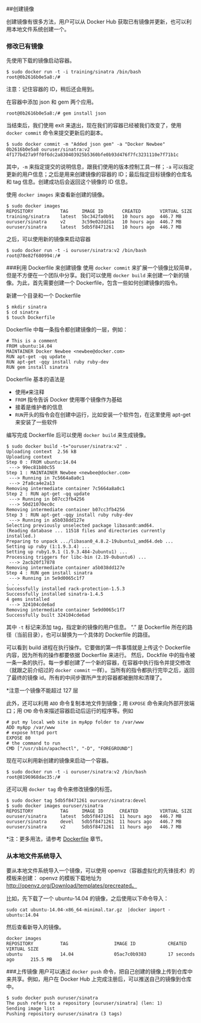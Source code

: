 ##创建镜像

创建镜像有很多方法，用户可以从 Docker Hub 获取已有镜像并更新，也可以利用本地文件系统创建一个。

### 修改已有镜像
先使用下载的镜像启动容器。
```
$ sudo docker run -t -i training/sinatra /bin/bash
root@0b2616b0e5a8:/#
```
注意：记住容器的 ID，稍后还会用到。

在容器中添加 json 和 gem 两个应用。
```
root@0b2616b0e5a8:/# gem install json
```
当结束后，我们使用 exit 来退出，现在我们的容器已经被我们改变了，使用 `docker commit` 命令来提交更新后的副本。
```
$ sudo docker commit -m "Added json gem" -a "Docker Newbee" 0b2616b0e5a8 ouruser/sinatra:v2
4f177bd27a9ff0f6dc2a830403925b5360bfe0b93d476f7fc3231110e7f71b1c
```
其中，`-m` 来指定提交的说明信息，跟我们使用的版本控制工具一样；`-a` 可以指定更新的用户信息；之后是用来创建镜像的容器的 ID；最后指定目标镜像的仓库名和 tag 信息。创建成功后会返回这个镜像的 ID 信息。


使用 `docker images` 来查看新创建的镜像。
```
$ sudo docker images
REPOSITORY          TAG     IMAGE ID       CREATED       VIRTUAL SIZE
training/sinatra    latest  5bc342fa0b91   10 hours ago  446.7 MB
ouruser/sinatra     v2      3c59e02ddd1a   10 hours ago  446.7 MB
ouruser/sinatra     latest  5db5f8471261   10 hours ago  446.7 MB
```
之后，可以使用新的镜像来启动容器
```
$ sudo docker run -t -i ouruser/sinatra:v2 /bin/bash
root@78e82f680994:/#
```

###利用 Dockerfile 来创建镜像
使用 `docker commit` 来扩展一个镜像比较简单，但是不方便在一个团队中分享。我们可以使用 `docker build` 来创建一个新的镜像。为此，首先需要创建一个 Dockerfile，包含一些如何创建镜像的指令。

新建一个目录和一个 Dockerfile
```
$ mkdir sinatra
$ cd sinatra
$ touch Dockerfile
```
Dockerfile 中每一条指令都创建镜像的一层，例如：
```
# This is a comment
FROM ubuntu:14.04
MAINTAINER Docker Newbee <newbee@docker.com>
RUN apt-get -qq update
RUN apt-get -qqy install ruby ruby-dev
RUN gem install sinatra
```
Dockerfile 基本的语法是
* 使用`#`来注释
* `FROM` 指令告诉 Docker 使用哪个镜像作为基础
* 接着是维护者的信息
* `RUN`开头的指令会在创建中运行，比如安装一个软件包，在这里使用 apt-get 来安装了一些软件

编写完成 Dockerfile 后可以使用 `docker build` 来生成镜像。

```
$ sudo docker build -t="ouruser/sinatra:v2" .
Uploading context  2.56 kB
Uploading context
Step 0 : FROM ubuntu:14.04
 ---> 99ec81b80c55
Step 1 : MAINTAINER Newbee <newbee@docker.com>
 ---> Running in 7c5664a8a0c1
 ---> 2fa8ca4e2a13
Removing intermediate container 7c5664a8a0c1
Step 2 : RUN apt-get -qq update
 ---> Running in b07cc3fb4256
 ---> 50d21070ec0c
Removing intermediate container b07cc3fb4256
Step 3 : RUN apt-get -qqy install ruby ruby-dev
 ---> Running in a5b038dd127e
Selecting previously unselected package libasan0:amd64.
(Reading database ... 11518 files and directories currently installed.)
Preparing to unpack .../libasan0_4.8.2-19ubuntu1_amd64.deb ...
Setting up ruby (1:1.9.3.4) ...
Setting up ruby1.9.1 (1.9.3.484-2ubuntu1) ...
Processing triggers for libc-bin (2.19-0ubuntu6) ...
 ---> 2acb20f17878
Removing intermediate container a5b038dd127e
Step 4 : RUN gem install sinatra
 ---> Running in 5e9d0065c1f7
. . .
Successfully installed rack-protection-1.5.3
Successfully installed sinatra-1.4.5
4 gems installed
 ---> 324104cde6ad
Removing intermediate container 5e9d0065c1f7
Successfully built 324104cde6ad
```
其中 `-t` 标记来添加 tag，指定新的镜像的用户信息。
“.” 是 Dockerfile 所在的路径（当前目录），也可以替换为一个具体的 Dockerfile 的路径。

可以看到 build 进程在执行操作。它要做的第一件事情就是上传这个 Dockerfile 内容，因为所有的操作都要依据 Dockerfile 来进行。
然后，Dockfile 中的指令被一条一条的执行。每一步都创建了一个新的容器，在容器中执行指令并提交修改（就跟之前介绍过的 `docker commit` 一样）。当所有的指令都执行完毕之后，返回了最终的镜像 id。所有的中间步骤所产生的容器都被删除和清理了。

*注意一个镜像不能超过 127 层

此外，还可以利用 `ADD` 命令复制本地文件到镜像；用 `EXPOSE` 命令来向外部开放端口；用 `CMD` 命令来描述容器启动后运行的程序等。例如
```
# put my local web site in myApp folder to /var/www
ADD myApp /var/www
# expose httpd port
EXPOSE 80
# the command to run
CMD ["/usr/sbin/apachectl", "-D", "FOREGROUND"]
```

现在可以利用新创建的镜像来启动一个容器。
```
$ sudo docker run -t -i ouruser/sinatra:v2 /bin/bash
root@8196968dac35:/#
```
还可以用 `docker tag` 命令来修改镜像的标签。
```
$ sudo docker tag 5db5f8471261 ouruser/sinatra:devel
$ sudo docker images ouruser/sinatra
REPOSITORY          TAG     IMAGE ID      CREATED        VIRTUAL SIZE
ouruser/sinatra     latest  5db5f8471261  11 hours ago   446.7 MB
ouruser/sinatra     devel   5db5f8471261  11 hours ago   446.7 MB
ouruser/sinatra     v2      5db5f8471261  11 hours ago   446.7 MB
```

*注：更多用法，请参考 [Dockerfile](../dockerfile/README.md) 章节。

### 从本地文件系统导入
要从本地文件系统导入一个镜像，可以使用 openvz（容器虚拟化的先锋技术）的模板来创建：
openvz 的模板下载地址为 http://openvz.org/Download/templates/precreated。

比如，先下载了一个 ubuntu-14.04 的镜像，之后使用以下命令导入：
```
sudo cat ubuntu-14.04-x86_64-minimal.tar.gz  |docker import - ubuntu:14.04
```
然后查看新导入的镜像。
```
docker images
REPOSITORY          TAG                 IMAGE ID            CREATED             VIRTUAL SIZE
ubuntu              14.04               05ac7c0b9383        17 seconds ago      215.5 MB
```

###上传镜像
用户可以通过 `docker push` 命令，把自己创建的镜像上传到仓库中来共享。例如，用户在 Docker Hub 上完成注册后，可以推送自己的镜像到仓库中。
```
$ sudo docker push ouruser/sinatra
The push refers to a repository [ouruser/sinatra] (len: 1)
Sending image list
Pushing repository ouruser/sinatra (3 tags)
```
